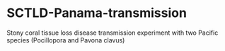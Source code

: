 # SCTLD-Panama-transmission
 Stony coral tissue loss disease transmission experiment with two Pacific species (Pocillopora and Pavona clavus)
